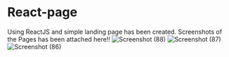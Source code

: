 # React-page
Using ReactJS and simple landing page has been created.
Screenshots of the Pages has been attached here!!
![Screenshot (88)](https://github.com/21ISR012/React-page/assets/99535836/0bf1e26d-7c8e-4125-a637-d6e0c3dea571)
![Screenshot (87)](https://github.com/21ISR012/React-page/assets/99535836/2236dd38-c5e4-49b5-b415-15d32add1716)
![Screenshot (86)](https://github.com/21ISR012/React-page/assets/99535836/c2ec6a53-c9c2-4e82-9c1d-297258573d70)
